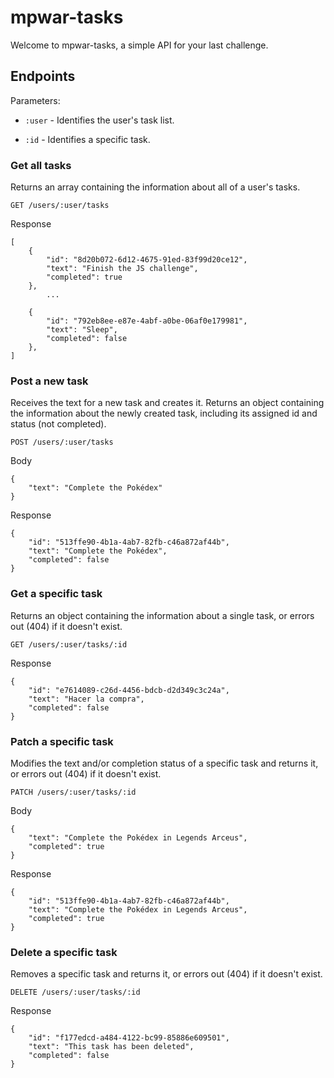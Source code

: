 # mpwar-tasks

Welcome to mpwar-tasks, a simple API for your last challenge.

## Endpoints

Parameters:

- `:user` - Identifies the user's task list.

- `:id` - Identifies a specific task.


### Get all tasks

Returns an array containing the information about all of a user's tasks.

`GET /users/:user/tasks`

Response

```
[
    {
        "id": "8d20b072-6d12-4675-91ed-83f99d20ce12",
        "text": "Finish the JS challenge",
        "completed": true
    },
        ...
        
    {
        "id": "792eb8ee-e87e-4abf-a0be-06af0e179981",
        "text": "Sleep",
        "completed": false
    },
]
```

### Post a new task

Receives the text for a new task and creates it. Returns an object containing the information about the newly created task, including its assigned id and status (not completed).

`POST /users/:user/tasks`

Body

```
{
    "text": "Complete the Pokédex"
}
```

Response

```
{
    "id": "513ffe90-4b1a-4ab7-82fb-c46a872af44b",
    "text": "Complete the Pokédex",
    "completed": false
}
```

### Get a specific task

Returns an object containing the information about a single task, or errors out (404) if it doesn't exist.

`GET /users/:user/tasks/:id`

Response

```
{
    "id": "e7614089-c26d-4456-bdcb-d2d349c3c24a",
    "text": "Hacer la compra",
    "completed": false
}
```

### Patch a specific task

Modifies the text and/or completion status of a specific task and returns it, or errors out (404) if it doesn't exist.

`PATCH /users/:user/tasks/:id`

Body

```
{
    "text": "Complete the Pokédex in Legends Arceus",
    "completed": true
}
```

Response

```
{
    "id": "513ffe90-4b1a-4ab7-82fb-c46a872af44b",
    "text": "Complete the Pokédex in Legends Arceus",
    "completed": true
}
```

### Delete a specific task

Removes a specific task and returns it, or errors out (404) if it doesn't exist.

`DELETE /users/:user/tasks/:id`

Response

```
{
    "id": "f177edcd-a484-4122-bc99-85886e609501",
    "text": "This task has been deleted",
    "completed": false
}
```